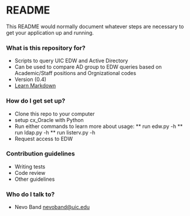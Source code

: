 # README #

This README would normally document whatever steps are necessary to get your application up and running.

### What is this repository for? ###

* Scripts to query UIC EDW and Active Directory
* Can be used to compare AD group to EDW queries based on Academic/Staff positions and Orgnizational codes
* Version (0.4)
* [Learn Markdown](https://bitbucket.org/tutorials/markdowndemo)

### How do I get set up? ###

* Clone this repo to your computer
* setup cx_Oracle with Python
* Run either commands to learn more about usage:
** run edw.py -h
** run ldap.py -h
** run listerv.py -h
* Request access to EDW

### Contribution guidelines ###

* Writing tests
* Code review
* Other guidelines

### Who do I talk to? ###

* Nevo Band nevoband@uic.edu